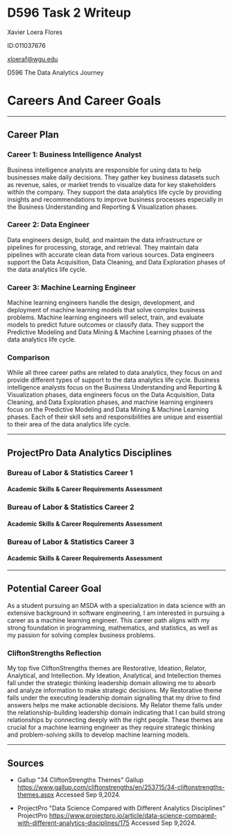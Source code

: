 # D596 Task 2 Writeup

Xavier Loera Flores

ID:011037676

xloeraf@wgu.edu

D596 The Data Analytics Journey

# Careers And Career Goals

---

## Career Plan

### Career 1: Business Intelligence Analyst

Business intelligence analysts are responsible for using data to help businesses make daily decisions. They gather key business datasets such as revenue, sales, or market trends to visualize data for key stakeholders within the company. They support the data analytics life cycle by providing insights and recommendations to improve business processes especially in the Business Understanding and Reporting & Visualization phases.

### Career 2: Data Engineer

Data engineers design, build, and maintain the data infrastructure or pipelines for processing, storage, and retrieval. They maintain data pipelines with accurate clean data from various sources. Data engineers support the Data Acquisition, Data Cleaning, and Data Exploration phases of the data analytics life cycle.

### Career 3: Machine Learning Engineer

Machine learning engineers handle the design, development, and deployment of machine learning models that solve complex business problems. Machine learning engineers will select, train, and evaluate models to predict future outcomes or classify data. They support the Predictive Modeling and Data Mining & Machine Learning phases of the data analytics life cycle.

### Comparison

While all three career paths are related to data analytics, they focus on and provide different types of support to the data analytics life cycle. Business intelligence analysts focus on the Business Understanding and Reporting & Visualization phases, data engineers focus on the Data Acquisition, Data Cleaning, and Data Exploration phases, and machine learning engineers focus on the Predictive Modeling and Data Mining & Machine Learning phases. Each of their skill sets and responsibilities are unique and essential to their area of the data analytics life cycle.

---

## ProjectPro Data Analytics Disciplines

### Bureau of Labor & Statistics Career 1

#### Academic Skills & Career Requirements Assessment

### Bureau of Labor & Statistics Career 2

#### Academic Skills & Career Requirements Assessment

### Bureau of Labor & Statistics Career 3

#### Academic Skills & Career Requirements Assessment

---

## Potential Career Goal

As a student pursuing an MSDA with a specialization in data science with an extensive background in software engineering, I am interested in pursuing a career as a machine learning engineer. This career path aligns with my strong foundation in programming, mathematics, and statistics, as well as my passion for solving complex business problems.

### CliftonStrengths Reflection

My top five CliftonStrengths themes are Restorative, Ideation, Relator, Analytical, and Intellection. My Ideation, Analytical, and Intellection themes fall under the strategic thinking leadership domain allowing me to absorb and analyze information to make strategic decisions. My Restorative theme falls under the executing leadership domain signalling that my drive to find answers helps me make actionable decisions. My Relator theme falls under the relationship-building leadership domain indicating that I can build strong relationships by connecting deeply with the right people. These themes are crucial for a machine learning engineer as they require strategic thinking and problem-solving skills to develop machine learning models.

---

## Sources

-   Gallup "34 CliftonStrengths Themes" Gallup https://www.gallup.com/cliftonstrengths/en/253715/34-cliftonstrengths-themes.aspx Accessed Sep 9,2024.

-   ProjectPro "Data Science Compared with Different Analytics Disciplines" ProjectPro https://www.projectpro.io/article/data-science-compared-with-different-analytics-disciplines/175 Accessed Sep 9,2024.
